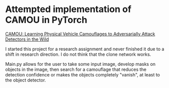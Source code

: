 # Attempted implementation of CAMOU in PyTorch

[CAMOU: Learning Physical Vehicle Camouflages to Adversarially Attack Detectors in the Wild](https://openreview.net/pdf?id=SJgEl3A5tm)

I started this project for a research assignment and never finished it due to a shift in research direction. I do not think that the clone network works. 

Main.py allows for the user to take some input image, develop masks on objects in the image, then search for a camouflage that
reduces the detection confidence or makes the objects completely "vanish", at least to the object detector.
